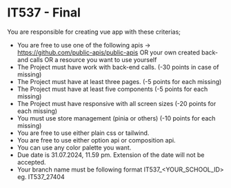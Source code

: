 
# IT537 - Final

You are responsible for creating vue app with these criterias;

- You are free to use one of the following apis -> https://github.com/public-apis/public-apis OR your own created back-and calls OR a resource you want to use yourself
- The Project must have work with back-end calls. (-30 points in case of missing)
- The Project must have at least three pages. (-5 points for each missing)
- The Project must have at least five components (-5 points for each missing)
- The Project must have responsive with all screen sizes (-20 points for each missing)
- You must use store management (pinia or others) (-10 points for each missing)
- You are free to use either plain css or tailwind.
- You are free to use either option api or composition api.
- You can use any color palette you want.
- Due date is 31.07.2024, 11.59 pm. Extension of the date will not be accepted.
- Your branch name must be following format IT537_<YOUR_SCHOOL_ID> eg. IT537_27404
